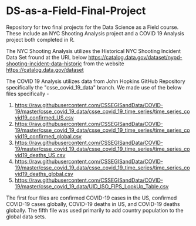 # DS-as-a-Field-Final-Project
Repository for two final projects for the Data Science as a Field course. 
These include an NYC Shooting Analysis project and a COVID 19 Analysis project both completed in R.

The NYC Shooting Analysis utilizes the Historical NYC Shooting Incident Data Set fround at the URL below
https://catalog.data.gov/dataset/nypd-shooting-incident-data-historic from the website https://catalog.data.gov/dataset

The COVID 19 Analysis utilizes data from John Hopkins GitHub Repository specifically the "csse_covid_19_data" branch.
We made use of the below files specifically - 

1. https://raw.githubusercontent.com/CSSEGISandData/COVID-19/master/csse_covid_19_data/csse_covid_19_time_series/time_series_covid19_confirmed_US.csv
2. https://raw.githubusercontent.com/CSSEGISandData/COVID-19/master/csse_covid_19_data/csse_covid_19_time_series/time_series_covid19_confirmed_global.csv
3. https://raw.githubusercontent.com/CSSEGISandData/COVID-19/master/csse_covid_19_data/csse_covid_19_time_series/time_series_covid19_deaths_US.csv
4. https://raw.githubusercontent.com/CSSEGISandData/COVID-19/master/csse_covid_19_data/csse_covid_19_time_series/time_series_covid19_deaths_global.csv
5. https://raw.githubusercontent.com/CSSEGISandData/COVID-19/master/csse_covid_19_data/UID_ISO_FIPS_LookUp_Table.csv

The first four files are confirmed COVID-19 cases in the US, confirmed COVID-19 cases globally, COVID-19 deaths in US, and COVID-19 deaths globally.
The fifth file was used primarily to add country population to the global data sets.


